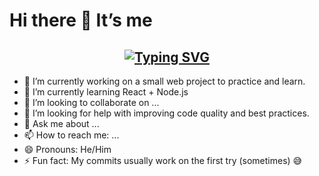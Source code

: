 # Hi there 👋 It’s me <br /> 
<h2 align="center">
  <a href="https://git.io/typing-svg">
    <img src="https://readme-typing-svg.herokuapp.com?font=Fira+Code&size=28&pause=1000&color=00F7FF&center=true&vCenter=true&width=435&lines=Bilal+MaGdy" alt="Typing SVG" />
  </a>
</h2>

- 🔭 I’m currently working on a small web project to practice and learn.
- 🌱 I’m currently learning React + Node.js
- 👯 I’m looking to collaborate on ...
- 🤔 I’m looking for help with improving code quality and best practices.
- 💬 Ask me about ...
- 📫 How to reach me: ...
- 😄 Pronouns: He/Him  
- ⚡ Fun fact: My commits usually work on the first try (sometimes) 😅
